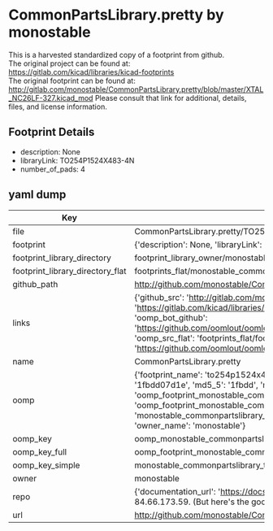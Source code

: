 # CommonPartsLibrary.pretty by monostable  
This is a harvested standardized copy of a footprint from github.  
The original project can be found at:  
https://gitlab.com/kicad/libraries/kicad-footprints  
The original footprint can be found at:
http://gitlab.com/monostable/CommonPartsLibrary.pretty/blob/master/XTAL_NC26LF-327.kicad_mod
Please consult that link for additional, details, files, and license information.  
## Footprint Details
* description: None  
* libraryLink: TO254P1524X483-4N  
* number_of_pads: 4  
## yaml dump  
| Key | Value |  
| --- | --- |  
| file | CommonPartsLibrary.pretty/TO254P1524X483-4N.kicad_mod |  
| footprint | {'description': None, 'libraryLink': 'TO254P1524X483-4N', 'number_of_pads': 4} |  
| footprint_library_directory | footprint_library_owner/monostable_CommonPartsLibrary.pretty |  
| footprint_library_directory_flat | footprints_flat/monostable_commonpartslibrary_to254p1524x483_4n/working |  
| github_path | http://github.com/monostable/CommonPartsLibrary.pretty/blob/master/TO254P1524X483-4N.kicad_mod |  
| links | {'github_src': 'http://gitlab.com/monostable/CommonPartsLibrary.pretty/blob/master/XTAL_NC26LF-327.kicad_mod', 'github_src_repo': 'https://gitlab.com/kicad/libraries/kicad-footprints', 'oomp_bot': 'footprints/monostable_commonpartslibrary_to254p1524x483_4n/working', 'oomp_bot_github': 'https://github.com/oomlout/oomlout_oomp_footprint_bot/tree/main/footprints/monostable_commonpartslibrary_to254p1524x483_4n/working', 'oomp_src_flat': 'footprints_flat/footprints_flat/monostable_commonpartslibrary_to254p1524x483_4n/working', 'oomp_src_flat_github': 'https://github.com/oomlout/oomlout_oomp_footprint_src/tree/main/footprints_flat/monostable_commonpartslibrary_to254p1524x483_4n/working'} |  
| name | CommonPartsLibrary.pretty |  
| oomp | {'footprint_name': 'to254p1524x483_4n', 'library_name': 'commonpartslibrary', 'md5': '1fbdd07d1eceba1e80aaab2892e5bd37', 'md5_10': '1fbdd07d1e', 'md5_5': '1fbdd', 'md5_6': '1fbdd0', 'oomp_key': 'oomp_monostable_commonpartslibrary_to254p1524x483_4n', 'oomp_key_extra': 'oomp_footprint_monostable_commonpartslibrary_to254p1524x483_4n', 'oomp_key_full': 'oomp_footprint_monostable_commonpartslibrary_to254p1524x483_4n_1fbdd0', 'oomp_key_simple': 'monostable_commonpartslibrary_to254p1524x483_4n', 'original_filename': 'CommonPartsLibrary.pretty/TO254P1524X483-4N.kicad_mod', 'owner_name': 'monostable'} |  
| oomp_key | oomp_monostable_commonpartslibrary_to254p1524x483_4n |  
| oomp_key_full | oomp_footprint_monostable_commonpartslibrary_to254p1524x483_4n |  
| oomp_key_simple | monostable_commonpartslibrary_to254p1524x483_4n |  
| owner | monostable |  
| repo | {'documentation_url': 'https://docs.github.com/rest/overview/resources-in-the-rest-api#rate-limiting', 'message': "API rate limit exceeded for 84.66.173.59. (But here's the good news: Authenticated requests get a higher rate limit. Check out the documentation for more details.)"} |  
| url | http://github.com/monostable/CommonPartsLibrary.pretty |  

